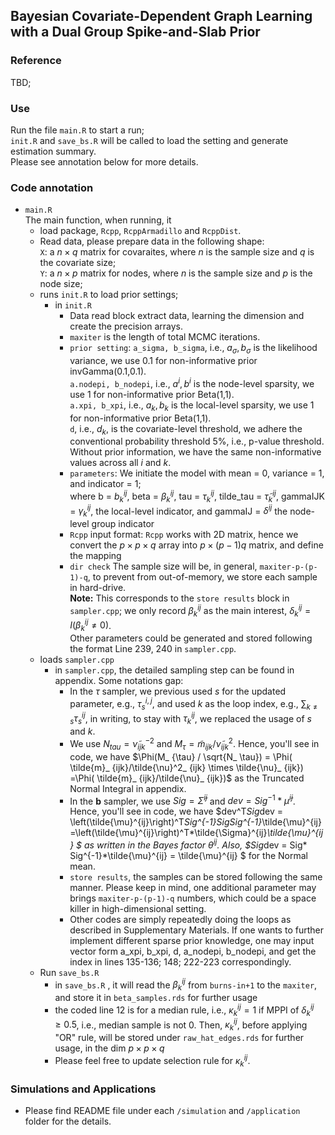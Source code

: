 ## Bayesian Covariate-Dependent Graph Learning with a Dual Group Spike-and-Slab Prior
### Reference  
TBD;

### Use
Run the file `main.R` to start a run;  
`init.R` and `save_bs.R` will be called to load the setting and generate estimation summary.  
Please see annotation below for more details.

### Code annotation 

- `main.R`  
  The main function, when running, it  
  - load package, `Rcpp`, `RcppArmadillo` and `RcppDist`.  
  - Read data, please prepare data in the following shape:  
    `X`: a $n\times q$ matrix for covaraites, where $n$ is the sample size and $q$ is the covariate size;  
    `Y`: a $n\times p$ matrix for nodes, where $n$ is the sample size and $p$ is the node size;   
  - runs  `init.R` to load prior settings;
    - in `init.R` 
      - Data read block extract data, learning the dimension and create the precision arrays.  
      - `maxiter` is the length of total MCMC iterations.  
      - `prior setting`:
        `a_sigma, b_sigma`, i.e., $a_\sigma, b_\sigma$ is the likelihood variance, we use $0.1$ for non-informative prior invGamma(0.1,0.1).  
        `a.nodepi, b_nodepi`, i.e., $a^i, b^i$ is the node-level sparsity, we use $1$ for non-informative prior Beta(1,1).  
        `a.xpi, b_xpi`, i.e., $a_k, b_k$ is the local-level sparsity, we use $1$ for non-informative prior Beta(1,1).  
        `d`, i.e., $d_k$, is the covariate-level threshold, we adhere the conventional probability threshold 5%, i.e., p-value threshold.  
        Without prior information, we have the same non-informative values across all $i$ and $k$.  
      -  `parameters`:
        We initiate the model with mean = 0, variance = 1, and indicator = 1;  
        where b = $b^{ij}_k$, beta = $\beta^{ij}_k$, tau = $\tau^{ij}_k$, tilde_tau = $\tilde{\tau}^{ij}_k$, gammaIJK = $\gamma^{ij}_k$, the local-level indicator, and gammaIJ = $\delta^{ij}$ the node-level group indicator  
      - `Rcpp` input format:
        `Rcpp` works with 2D matrix, hence we convert the $p\times p \times q$ array into $p\times (p-1)q$ matrix, and define the mapping
      - `dir check`
        The sample size will be, in general, `maxiter-p-(p-1)-q`, to prevent from out-of-memory, we store each sample in hard-drive.  
        **Note:** This corresponds to the `store results` block in `sampler.cpp`; we only record $\beta^{ij}_k$ as the main interest, $\delta^{ij}_k = I(\beta^{ij}_k \ne 0)$.  
        Other parameters could be generated and stored following the format Line 239, 240 in `sampler.cpp`.
  - loads `sampler.cpp`
    - in `sampler.cpp`, the detailed sampling step can be found in appendix. 
      Some notations gap:
      - In the $\tau$ sampler, we previous used $s$ for the updated parameter, e.g., $\tau^{i,j}_ s$, and used $k$ as the loop index, e.g., $\sum_{k\ne s} \tau^{ij}_ s$, in writing, to stay with $\tau^{ij}_ k$, we replaced the usage of $s$ and $k$.
      - We use $N_ {tau} = \tilde{\nu}^{-2}_ {ijk}$ and $M_\tau = \tilde{m}_ {ijk}/\tilde{\nu}^2_ {ijk}$. Hence, you'll see in code, we have $\Phi(M_ {\tau} / \sqrt{N_ \tau}) = \Phi( \tilde{m}_ {ijk}/\tilde{\nu}^2_ {ijk} \times \tilde{\nu}_ {ijk}) =\Phi( \tilde{m}_ {ijk}/\tilde{\nu}_ {ijk})$  as the Truncated Normal Integral in appendix.
      - In the $\mathbf{b}$ sampler, we use $Sig = \tilde{\Sigma}^{ij}$ and $dev = Sig^{-1}*\tilde{\mu}^{ij}$. Hence, you'll see in code, we have $dev^T*Sig*dev =  \left(\tilde{\mu}^{ij}\right)^T*Sig^{-1}*Sig*Sig^{-1}*\tilde{\mu}^{ij} =\left(\tilde{\mu}^{ij}\right)^T*\tilde{\Sigma}^{ij}*\tilde{\mu}^{ij} $ as written in the Bayes factor $\theta^{ij}$. Also, $Sig*dev = Sig* Sig^{-1}*\tilde{\mu}^{ij} = \tilde{\mu}^{ij} $ for the Normal mean.
      - `store results`, the samples can be stored following the same manner.
        Please keep in mind, one additional parameter may brings `maxiter-p-(p-1)-q` numbers, which could be a space killer in high-dimensional setting.
      - Other codes are simply repeatedly doing the loops as described in Supplementary Materials.
        If one wants to further implement different sparse prior knowledge, one may input vector form 
        a_xpi, b_xpi, d, a_nodepi, b_nodepi,  and get the index in lines 135-136; 148; 222-223 correspondingly. 
  - Run `save_bs.R`
    - in `save_bs.R` , it will read the $\beta^{ij}_k$ from `burns-in+1` to the `maxiter`, and store it in `beta_samples.rds` for further usage
    - the coded line 12 is for a median rule, i.e., $\kappa^{ij}_k =1$ if MPPI of $\delta^{ij}_k \ge 0.5$, i.e., median sample is not 0.
      Then, $\kappa^{ij}_k$, before applying "OR" rule, will be stored under `raw_hat_edges.rds` for further usage, in the dim $p\times p \times q$
    - Please feel free to update selection rule for $\kappa^{ij}_k$. 
      

### Simulations and Applications

- Please find README file under each `/simulation` and `/application` folder for the details.
